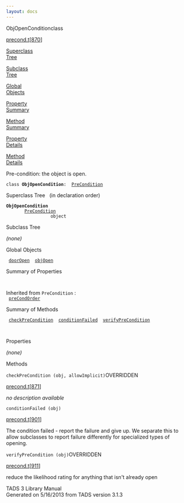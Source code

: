 ```yaml
---
layout: docs
---
```

<span class="title">ObjOpenCondition</span><span class="type">class</span>

[precond.t](../file/precond.t.html)\[[870](../source/precond.t.html#870)\]

[Superclass  
Tree](#_SuperClassTree_)

[Subclass  
Tree](#_SubClassTree_)

[Global  
Objects](#_ObjectSummary_)

[Property  
Summary](#_PropSummary_)

[Method  
Summary](#_MethodSummary_)

[Property  
Details](#_Properties_)

[Method  
Details](#_Methods_)

<div class="fdesc">

Pre-condition: the object is open.

`class `**`ObjOpenCondition`**` :   `[`PreCondition`](../object/PreCondition.html)

</div>

<span id="_SuperClassTree_"></span>

<div class="mjhd">

<span class="hdln">Superclass Tree</span>   (in declaration order)

</div>

**`ObjOpenCondition`**  
`         `[`PreCondition`](../object/PreCondition.html)  
`                 object`  
<span id="_SubClassTree_"></span>

<div class="mjhd">

<span class="hdln">Subclass Tree</span>  

</div>

*(none)* <span id="_ObjectSummary_"></span>

<div class="mjhd">

<span class="hdln">Global Objects</span>  

</div>

` `[`doorOpen`](../object/doorOpen.html)`  `[`objOpen`](../object/objOpen.html)`  `
<span id="_PropSummary_"></span>

<div class="mjhd">

<span class="hdln">Summary of Properties</span>  

</div>

` `

Inherited from `PreCondition` :  
` `[`preCondOrder`](../object/PreCondition.html#preCondOrder)`  `

<span id="_MethodSummary_"></span>

<div class="mjhd">

<span class="hdln">Summary of Methods</span>  

</div>

` `[`checkPreCondition`](#checkPreCondition)`  `[`conditionFailed`](#conditionFailed)`  `[`verifyPreCondition`](#verifyPreCondition)`  `

` `

<span id="_Properties_"></span>

<div class="mjhd">

<span class="hdln">Properties</span>  

</div>

*(none)* <span id="_Methods_"></span>

<div class="mjhd">

<span class="hdln">Methods</span>  

</div>

<span id="checkPreCondition"></span>

`checkPreCondition (obj, allowImplicit)`<span class="rem">OVERRIDDEN</span>

[precond.t](../file/precond.t.html)\[[871](../source/precond.t.html#871)\]

<div class="desc">

*no description available*

</div>

<span id="conditionFailed"></span>

`conditionFailed (obj)`

[precond.t](../file/precond.t.html)\[[901](../source/precond.t.html#901)\]

<div class="desc">

The condition failed - report the failure and give up. We separate this
to allow subclasses to report failure differently for specialized types
of opening.

</div>

<span id="verifyPreCondition"></span>

`verifyPreCondition (obj)`<span class="rem">OVERRIDDEN</span>

[precond.t](../file/precond.t.html)\[[911](../source/precond.t.html#911)\]

<div class="desc">

reduce the likelihood rating for anything that isn't already open

</div>

<div class="ftr">

TADS 3 Library Manual  
Generated on 5/16/2013 from TADS version 3.1.3

</div>
